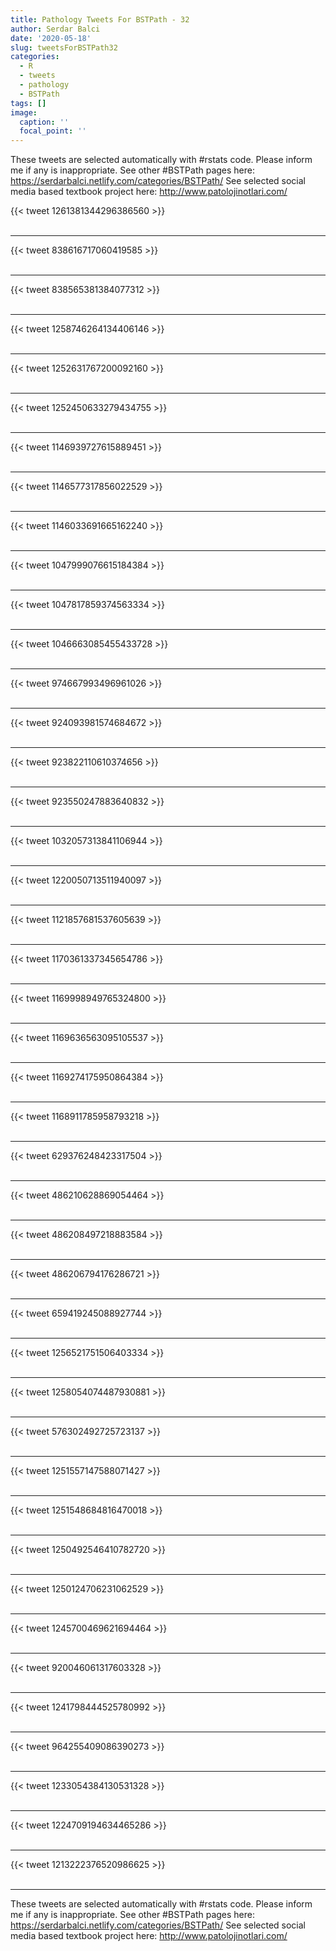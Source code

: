 ```yaml
---
title: Pathology Tweets For BSTPath - 32
author: Serdar Balci
date: '2020-05-18'
slug: tweetsForBSTPath32
categories:
  - R
  - tweets
  - pathology
  - BSTPath
tags: []
image:
  caption: ''
  focal_point: ''
---
```



These tweets are selected automatically with #rstats code. Please inform me if any is inappropriate.
See other #BSTPath pages here: https://serdarbalci.netlify.com/categories/BSTPath/ 
See selected social media based textbook project here: http://www.patolojinotlari.com/

{{< tweet 1261381344296386560 >}}
<br>
<br>
<hr>
{{< tweet 838616717060419585 >}}
<br>
<br>
<hr>
{{< tweet 838565381384077312 >}}
<br>
<br>
<hr>
{{< tweet 1258746264134406146 >}}
<br>
<br>
<hr>
{{< tweet 1252631767200092160 >}}
<br>
<br>
<hr>
{{< tweet 1252450633279434755 >}}
<br>
<br>
<hr>
{{< tweet 1146939727615889451 >}}
<br>
<br>
<hr>
{{< tweet 1146577317856022529 >}}
<br>
<br>
<hr>
{{< tweet 1146033691665162240 >}}
<br>
<br>
<hr>
{{< tweet 1047999076615184384 >}}
<br>
<br>
<hr>
{{< tweet 1047817859374563334 >}}
<br>
<br>
<hr>
{{< tweet 1046663085455433728 >}}
<br>
<br>
<hr>
{{< tweet 974667993496961026 >}}
<br>
<br>
<hr>
{{< tweet 924093981574684672 >}}
<br>
<br>
<hr>
{{< tweet 923822110610374656 >}}
<br>
<br>
<hr>
{{< tweet 923550247883640832 >}}
<br>
<br>
<hr>
{{< tweet 1032057313841106944 >}}
<br>
<br>
<hr>
{{< tweet 1220050713511940097 >}}
<br>
<br>
<hr>
{{< tweet 1121857681537605639 >}}
<br>
<br>
<hr>
{{< tweet 1170361337345654786 >}}
<br>
<br>
<hr>
{{< tweet 1169998949765324800 >}}
<br>
<br>
<hr>
{{< tweet 1169636563095105537 >}}
<br>
<br>
<hr>
{{< tweet 1169274175950864384 >}}
<br>
<br>
<hr>
{{< tweet 1168911785958793218 >}}
<br>
<br>
<hr>
{{< tweet 629376248423317504 >}}
<br>
<br>
<hr>
{{< tweet 486210628869054464 >}}
<br>
<br>
<hr>
{{< tweet 486208497218883584 >}}
<br>
<br>
<hr>
{{< tweet 486206794176286721 >}}
<br>
<br>
<hr>
{{< tweet 659419245088927744 >}}
<br>
<br>
<hr>
{{< tweet 1256521751506403334 >}}
<br>
<br>
<hr>
{{< tweet 1258054074487930881 >}}
<br>
<br>
<hr>
{{< tweet 576302492725723137 >}}
<br>
<br>
<hr>
{{< tweet 1251557147588071427 >}}
<br>
<br>
<hr>
{{< tweet 1251548684816470018 >}}
<br>
<br>
<hr>
{{< tweet 1250492546410782720 >}}
<br>
<br>
<hr>
{{< tweet 1250124706231062529 >}}
<br>
<br>
<hr>
{{< tweet 1245700469621694464 >}}
<br>
<br>
<hr>
{{< tweet 920046061317603328 >}}
<br>
<br>
<hr>
{{< tweet 1241798444525780992 >}}
<br>
<br>
<hr>
{{< tweet 964255409086390273 >}}
<br>
<br>
<hr>
{{< tweet 1233054384130531328 >}}
<br>
<br>
<hr>
{{< tweet 1224709194634465286 >}}
<br>
<br>
<hr>
{{< tweet 1213222376520986625 >}}
<br>
<br>
<hr>


These tweets are selected automatically with #rstats code. Please inform me if any is inappropriate.
See other #BSTPath pages here: https://serdarbalci.netlify.com/categories/BSTPath/ 
See selected social media based textbook project here: http://www.patolojinotlari.com/
